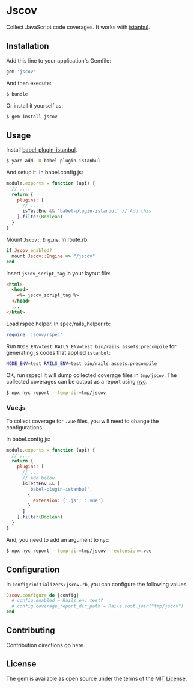 # Jscov

Collect JavaScript code coverages. It works with [istanbul](https://istanbul.js.org/).

## Installation
Add this line to your application's Gemfile:

```ruby
gem 'jscov'
```

And then execute:
```bash
$ bundle
```

Or install it yourself as:
```bash
$ gem install jscov
```

## Usage

Install [babel-plugin-istanbul](https://github.com/istanbuljs/babel-plugin-istanbul).

```bash
$ yarn add -D babel-plugin-istanbul
```

And setup it. In babel.config.js:

```js
module.exports = function (api) {
  // ....
  return {
    plugins: [
      // ...
      isTestEnv && 'babel-plugin-istanbul' // Add this
    ].filter(Boolean)
  }
}
```

Mount `Jscov::Engine`. In route.rb:

```ruby
if Jscov.enabled?
  mount Jscov::Engine => "/jscov"
end
```

Insert `jscov_script_tag` in your layout file:

```html
<html>
  <head>
    <%= jscov_script_tag %>
  </head>
  ...
</html>
```

Load rspec helper. In spec/rails_helper.rb:

```ruby
require 'jscov/rspec'
```

Run `NODE_ENV=test RAILS_ENV=test bin/rails assets:precompile` for generating js codes that applied `istanbul`:

```bash
NODE_ENV=test RAILS_ENV=test bin/rails assets:precompile
```

OK, run rspec! It will dump collected coverage files in `tmp/jscov`.
The collected coverages can be output as a report using [nyc](https://github.com/istanbuljs/nyc).

```bash
$ npx nyc report --temp-dir=tmp/jscov
```

### Vue.js

To collect coverage for `.vue` files, you will need to change the configurations.

In babel.config.js:

```js
module.exports = function (api) {
  // ....
  return {
    plugins: [
      // ...
      // Add below
      isTestEnv && [
        'babel-plugin-istanbul',
        {
          extension: ['.js', '.vue']
        }
      ]
    ].filter(Boolean)
  }
}
```

And, you need to add an argument to `nyc`:

```bash
$ npx nyc report --temp-dir=tmp/jscov --extension=.vue
```

## Configuration

In `config/initializers/jscov.rb`, you can configure the following values.

```ruby
Jscov.configure do |config|
  # config.enabled = Rails.env.test?
  # config.coverage_report_dir_path = Rails.root.join("tmp/jscov")
end
```

## Contributing
Contribution directions go here.

## License
The gem is available as open source under the terms of the [MIT License](https://opensource.org/licenses/MIT).
